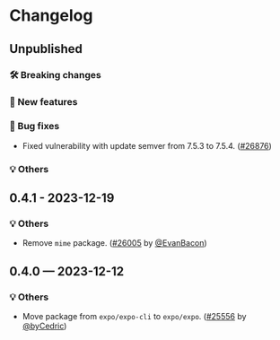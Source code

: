 # Changelog

## Unpublished

### 🛠 Breaking changes

### 🎉 New features

### 🐛 Bug fixes
- Fixed vulnerability with update semver from 7.5.3 to 7.5.4. ([#26876](https://github.com/expo/expo/pull/26876))

### 💡 Others

## 0.4.1 - 2023-12-19

### 💡 Others

- Remove `mime` package. ([#26005](https://github.com/expo/expo/pull/26005) by [@EvanBacon](https://github.com/EvanBacon))

## 0.4.0 — 2023-12-12

### 💡 Others

- Move package from `expo/expo-cli` to `expo/expo`. ([#25556](https://github.com/expo/expo/pull/25556) by [@byCedric](https://github.com/byCedric))
